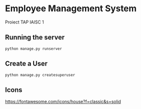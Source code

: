 # Employee Management System

Proiect TAP IAISC 1

## Running the server

`python manage.py runserver`

## Create a User

`python manage.py createsuperuser`

## Icons

https://fontawesome.com/icons/house?f=classic&s=solid